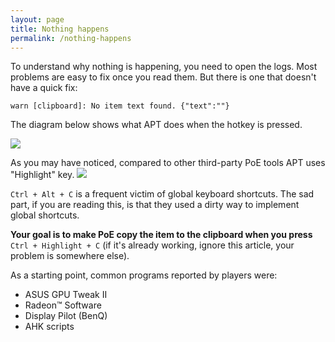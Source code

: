```yaml
---
layout: page
title: Nothing happens
permalink: /nothing-happens
---
```


To understand why nothing is happening, you need to open the logs.
Most problems are easy to fix once you read them. But there is one that doesn't have a quick fix:
```
warn [clipboard]: No item text found. {"text":""}
```

The diagram below shows what APT does when the hotkey is pressed.

![](https://i.imgur.com/gujMSBG.png)

As you may have noticed, compared to other third-party PoE tools APT uses "Highlight" key.
![](https://i.imgur.com/7i1KbdF.png)

`Ctrl + Alt + C` is a frequent victim of global keyboard shortcuts. The sad part, if you are reading this, is that they used a dirty way to implement global shortcuts.

**Your goal is to make PoE copy the item to the clipboard when you press** `Ctrl + Highlight + C` (if it's already working, ignore this article, your problem is somewhere else).

As a starting point, common programs reported by players were:
- ASUS GPU Tweak II
- Radeon™ Software
- Display Pilot (BenQ)
- AHK scripts
